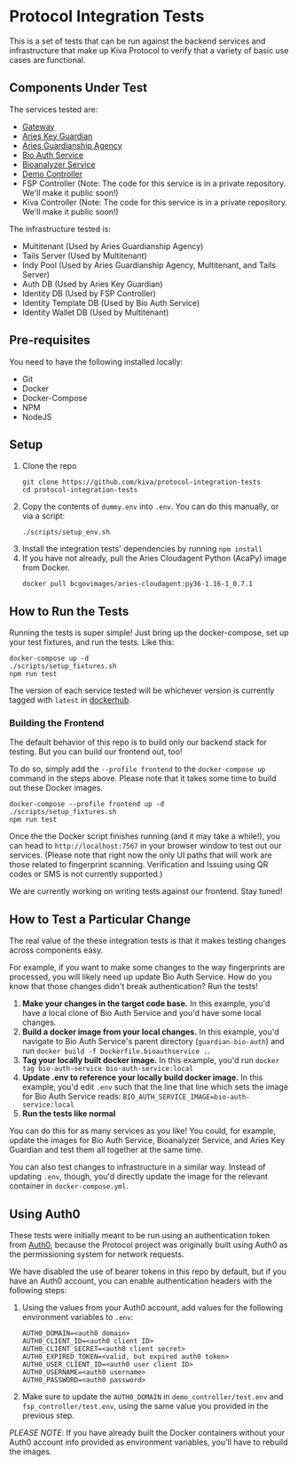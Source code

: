 # Protocol Integration Tests

This is a set of tests that can be run against the backend services and infrastructure that make up Kiva Protocol to
verify that a variety of basic use cases are functional.

## Components Under Test

The services tested are:
- [Gateway](https://github.com/kiva/protocol-gateway)
- [Aries Key Guardian](https://github.com/kiva/aries-key-guardian)
- [Aries Guardianship Agency](https://github.com/kiva/aries-guardianship-agency)
- [Bio Auth Service](https://github.com/kiva/guardian-bio-auth/tree/main/bio_auth_service)
- [Bioanalyzer Service](https://github.com/kiva/guardian-bio-auth/tree/main/bioanalyzer_service)
- [Demo Controller](https://github.com/kiva/protocol-demo)
- FSP Controller (Note: The code for this service is in a private repository. We'll make it public soon!)
- Kiva Controller (Note: The code for this service is in a private repository. We'll make it public soon!)

The infrastructure tested is:
- Multitenant (Used by Aries Guardianship Agency)
- Tails Server (Used by Multitenant)
- Indy Pool (Used by Aries Guardianship Agency, Multitenant, and Tails Server)
- Auth DB (Used by Aries Key Guardian)
- Identity DB (Used by FSP Controller)
- Identity Template DB (Used by Bio Auth Service)
- Identity Wallet DB (Used by Multitenant)

## Pre-requisites

You need to have the following installed locally:
- Git
- Docker
- Docker-Compose
- NPM
- NodeJS

## Setup

1. Clone the repo
    ```
    git clone https://github.com/kiva/protocol-integration-tests
    cd protocol-integration-tests
    ```
2. Copy the contents of `dummy.env` into `.env`. You can do this manually, or via a script:
    ```
    ./scripts/setup_env.sh
    ```
3. Install the integration tests' dependencies by running `npm install`
4. If you have not already, pull the Aries Cloudagent Python (AcaPy) image from Docker.
    ```
    docker pull bcgovimages/aries-cloudagent:py36-1.16-1_0.7.1
    ```

## How to Run the Tests

Running the tests is super simple! Just bring up the docker-compose, set up your test fixtures, and run the tests. Like this:

```
docker-compose up -d
./scripts/setup_fixtures.sh
npm run test
```

The version of each service tested will be whichever version is currently tagged with `latest` in
[dockerhub](https://hub.docker.com/orgs/kivaprotocol/repositories).

### Building the Frontend

The default behavior of this repo is to build only our backend stack for testing. But you can build our frontend out, too!

To do so, simply add the `--profile frontend` to the `docker-compose up` command in the steps above. Please note that it takes some time to build out these Docker images.

```
docker-compose --profile frontend up -d
./scripts/setup_fixtures.sh
npm run test
```

Once the the Docker script finishes running (and it may take a while!), you can head to `http://localhost:7567` in your browser window to test out our services. (Please note that right now the only UI paths that will work are those related to fingerprint scanning. Verification and Issuing using QR codes or SMS is not currently supported.)

We are currently working on writing tests against our frontend. Stay tuned!

## How to Test a Particular Change

The real value of the these integration tests is that it makes testing changes across components easy.

For example, if you want to make some changes to the way fingerprints are processed, you will likely need up update
Bio Auth Service. How do you know that those changes didn't break authentication? Run the tests!

1. **Make your changes in the target code base.** In this example, you'd have a local clone of Bio Auth Service and
   you'd have some local changes.
2. **Build a docker image from your local changes.** In this example, you'd navigate to Bio Auth Service's parent 
   directory (`guardian-bio-auth`) and run `docker build -f Dockerfile.bioauthservice .`.
3. **Tag your locally built docker image.** In this example, you'd run `docker tag bio-auth-service bio-auth-service:local`
4. **Update .env to reference your locally build docker image.** In this example, you'd edit `.env` such that the line
   that line which sets the image for Bio Auth Service reads: `BIO_AUTH_SERVICE_IMAGE=bio-auth-service:local`
5. **Run the tests like normal**

You can do this for as many services as you like! You could, for example, update the images for Bio Auth Service,
Bioanalyzer Service, and Aries Key Guardian and test them all together at the same time.

You can also test changes to infrastructure in a similar way. Instead of updating `.env`, though, you'd directly update
the image for the relevant container in `docker-compose.yml`.

## Using Auth0

These tests were initially meant to be run using an authentication token from [Auth0](https://auth0.com/), because the Protocol project was originally built using Auth0 as the permissioning system for network requests.

We have disabled the use of bearer tokens in this repo by default, but if you have an Auth0 account, you can enable authentication headers with the following steps:

1. Using the values from your Auth0 account, add values for the following environment variables to `.env`:
   ```
   AUTH0_DOMAIN=<auth0 domain>
   AUTH0_CLIENT_ID=<auth0 client ID>
   AUTH0_CLIENT_SECRET=<auth0 client secret>
   AUTH0_EXPIRED_TOKEN=<valid, but expired auth0 token>
   AUTH0_USER_CLIENT_ID=<auth0 user client ID>
   AUTH0_USERNAME=<auth0 username>
   AUTH0_PASSWORD=<auth0 password>
   ```
2. Make sure to update the `AUTH0_DOMAIN` in `demo_controller/test.env` and `fsp_controller/test.env`, using the same
   value you provided in the previous step.

_*PLEASE NOTE*_: If you have already built the Docker containers without your Auth0 account info provided as environment variables, you'll have to rebuild the images.
